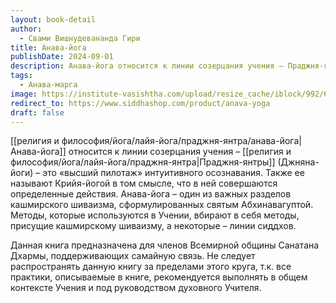 ```yaml
---
layout: book-detail
author:
  - Свами Вишнудевананда Гири
title: Анава-йога
publishDate: 2024-09-01
description: Анава-йога относится к линии созерцания учения – Праджня-янтры (Джняна-йоги) – это «высший пилотаж» интуитивного осознавания. Также ее называют Крийя-йогой в том смысле, что в ней совершаются определенные действия. Анава-йога – один из важных разделов кашмирского шиваизма, сформулированных святым Абхинавагуптой. Методы, которые используются в Учении, вбирают в себя методы, присущие кашмирскому шиваизму, а некоторые – линии сиддхов.
tags:
  - Анава-марга
image: https://institute-vasishtha.com/upload/resize_cache/iblock/992/650_650_140cd750bba9870f18aada2478b24840a/04y8i4gt2oo5vxhd68vxpfirksvrxpqp.jpg
redirect_to: https://www.siddhashop.com/product/anava-yoga
draft: false
---
```


[[религия и философия/йога/лайя-йога/праджня-янтра/анава-йога|Анава-йога]] относится к линии созерцания учения – [[религия и философия/йога/лайя-йога/праджня-янтра|Праджня-янтры]] (Джняна-йоги) – это «высший пилотаж» интуитивного осознавания. Также ее называют Крийя-йогой в том смысле, что в ней совершаются определенные действия. Анава-йога – один из важных разделов кашмирского шиваизма, сформулированных святым Абхинавагуптой. Методы, которые используются в Учении, вбирают в себя методы, присущие кашмирскому шиваизму, а некоторые – линии сиддхов.  
    

Данная книга предназначена для членов Всемирной общины Санатана Дхармы, поддерживающих самайную связь. Не следует распространять данную книгу за пределами этого круга, т.к. все практики, описываемые в книге, рекомендуется выполнять в общем контексте Учения и под руководством духовного Учителя.